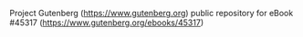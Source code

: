 Project Gutenberg (https://www.gutenberg.org) public repository for eBook #45317 (https://www.gutenberg.org/ebooks/45317)
